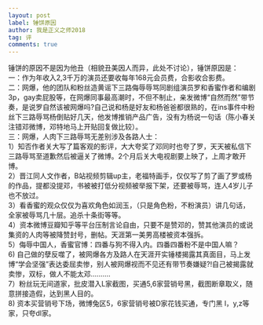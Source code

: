 ```yaml
---
layout: post
label: 锤饼原因
author: 我是正义之师2018
tag: 评
comments: true
---
```


锤饼的原因不是因为他丑（相貌丑美因人而异，此处不讨论），锤饼原因是：
<br>一：作为年收入2,3千万的演员还要收每年168元会员费，合影收合影费。
<br>二：网爆，他的团队和粉丝造黄谣下三路侮辱辱骂同剧组演员罗和香蜜作者和编剧3p，gay卖屁股等，在网爆同事最高潮时，不但不制止，亲发微博“自然而然”带节奏，是说罗自然该被网爆吗?自己说和杨是好友和杨爸爸都很熟的，在ins事件中粉丝下三路辱骂杨倒贴好几天，他发博推销产品广告，没有为杨说一句话（陈小春关注错邓微博，邓特地马上开贴回复做比较）。
<br>三：网爆，人肉下三路辱骂无差别涉及各路人士：
<br>1）知否作者关大写了篇客观的影评，大大夸奖了邓同时也夸了罗，天天被私信下三路辱骂至道歉然后被逼关了微博。2个月后关大电视剧要上映了，上周才敢开博。
<br>2）晋江同人文作者，B站视频剪辑up主，老福特画手，仅仅写了剪了画了罗或杨的作品，提都没提邓，书被被打低分视频被举报下架，还要被辱骂，连人4岁儿子也不放过。
<br>3）看香蜜的观众仅仅为喜欢角色如润玉，（只是角色粉，不粉演员）讲几句话，全家被辱骂几十层。追杀十条街等等。
<br>4）资本微博豆瓣知乎等平台压制言论自由，只要不是赞邓的，赞其他演员的或说集资的人肉等被降赞封号，删帖。天涯第一美男高楼被资本强拆。
<br>5）侮辱中国人，香蜜官博：四番与狗不得入内。四番四番粉不是中国人嘛？
<br>6) 自己做的孽反噬了，被网爆各方及路人在天涯开实锤楼揭露其真面目，马上发博“学会坚强”表达委屈卖惨，别人被网爆视而不见还有带节奏嫌疑?!自己被揭露就卖惨，双标，做人不能太邓..........
<br>7）粉丝玩无间道家，批皮潜入L家截图，买通5,6家营销号黑，截图断章取义，随意拼接造假，达到黑人目的。
<br>8) 资本买营销号下场，微博兔区5，6家营销号被D家花钱买通，专门黑 l，y,z等家，只夸dl家。